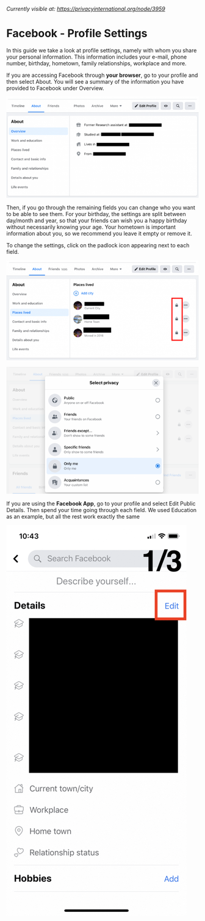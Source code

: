 *Currently visible at: https://privacyinternational.org/node/3959*

# Facebook - Profile Settings

In this guide we take a look at profile settings, namely with whom you share your personal information. This information includes your e-mail, phone number, birthday, hometown, family relationships, workplace and more.

If you are accessing Facebook through **your browser**, go to your profile and then select About. You will see a summary of the information you have provided to Facebook under Overview.

![Profile Settings 1](../images/Facebook/fb-profile-1.png?raw=true)

Then, if you go through the remaining fields you can change who you want to be able to see them. For your birthday, the settings are split between day/month and year, so that your friends can wish you a happy birthday without necessarily knowing your age. Your hometown is important information about you, so we recommend you leave it empty or remove it.

To change the settings, click on the padlock icon appearing next to each field.

![Profile Settings 2](../images/Facebook/fb-profile-2.png?raw=true)

![Profile Settings 3](../images/Facebook/fb-profile-3.png?raw=true)

If you are using the **Facebook App**, go to your profile and select Edit Public Details. Then spend your time going through each field. We used Education as an example, but all the rest work exactly the same

![Profile Settings 4](../images/Facebook/fb-profile-4.gif?raw=true)
